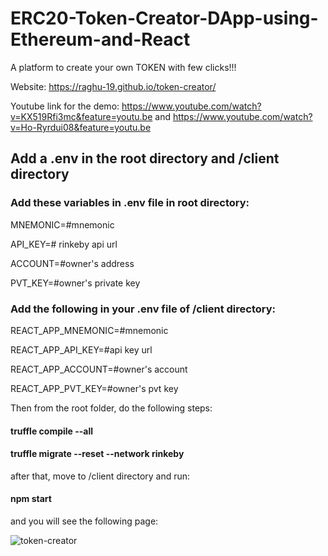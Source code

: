 # ERC20-Token-Creator-DApp-using-Ethereum-and-React
A platform to create your own TOKEN with few clicks!!!

Website: https://raghu-19.github.io/token-creator/

Youtube link for the demo: https://www.youtube.com/watch?v=KX519Rfi3mc&feature=youtu.be and https://www.youtube.com/watch?v=Ho-Ryrdui08&feature=youtu.be

## Add a .env in the root directory and /client directory

### Add these variables in .env file in root directory:

MNEMONIC=#mnemonic

API_KEY=# rinkeby api url

ACCOUNT=#owner's address

PVT_KEY=#owner's private key

### Add the following in your .env file of /client directory:

REACT_APP_MNEMONIC=#mnemonic

REACT_APP_API_KEY=#api key url

REACT_APP_ACCOUNT=#owner's account

REACT_APP_PVT_KEY=#owner's pvt key

Then from the root folder, do the following steps:

#### truffle compile --all
#### truffle migrate --reset --network rinkeby

after that, move to /client directory and run:

#### npm start

and you will see the following page:

![token-creator](https://user-images.githubusercontent.com/24249646/89321436-94560c00-d6a0-11ea-8f6a-5214d6904347.png)




